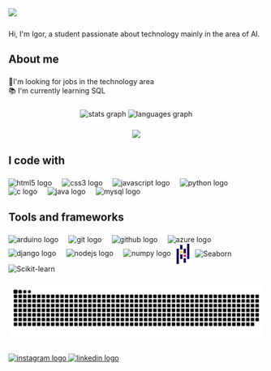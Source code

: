 <div>
  <img style="100%" src="https://capsule-render.vercel.app/api?type=waving&height=100&section=header&reversal=false&text=Hello,%20World!&fontSize=40&fontColor=FFFFFF&fontAlign=50&fontAlignY=50&stroke=-&descSize=20&descAlign=50&descAlignY=50&textBg=false&theme=tokyonight"  />
</div>

###

<p align="left">Hi, I'm Igor, a student passionate about technology mainly in the area of  AI.</p>

###

<h2 align="left">About me</h2>

###

<p align="left">🔭I'm looking for jobs in the technology area<br>📚 I'm currently learning SQL</p>

###

<div align="center">
  <img src="https://github-readme-stats.vercel.app/api?username=IgorACNC&hide_title=false&hide_rank=false&show_icons=true&include_all_commits=true&count_private=true&disable_animations=false&theme=tokyonight&locale=en&hide_border=true" height="140" alt="stats graph"  />
  <img src="https://github-readme-stats.vercel.app/api/top-langs?username=IgorACNC&locale=en&hide_title=false&layout=compact&card_width=320&langs_count=5&theme=tokyonight&hide_border=true" height="140" alt="languages graph"  />
</div>

###

<div align="center">
  <img height="230" src="https://media4.giphy.com/media/v1.Y2lkPTc5MGI3NjExNTV6cWd6MGc1aWpxeXp0ZjdrbmdsNzg4NWI0dzcxZDc2Z29iY3Y2aSZlcD12MV9pbnRlcm5hbF9naWZfYnlfaWQmY3Q9Zw/N3yLGQ1oMYfGU/giphy.gif"  />
</div>

###

<h2 align="left">I code with</h2>

###

<div align="left">
  <img src="https://cdn.jsdelivr.net/gh/devicons/devicon/icons/html5/html5-original.svg" height="30" alt="html5 logo"  />
  <img width="12" />
  <img src="https://cdn.jsdelivr.net/gh/devicons/devicon/icons/css3/css3-original.svg" height="30" alt="css3 logo"  />
  <img width="12" />
  <img src="https://cdn.jsdelivr.net/gh/devicons/devicon/icons/javascript/javascript-original.svg" height="30" alt="javascript logo"  />
  <img width="12" />
  <img src="https://cdn.jsdelivr.net/gh/devicons/devicon/icons/python/python-original.svg" height="30" alt="python logo"  />
  <img width="12" />
  <img src="https://cdn.jsdelivr.net/gh/devicons/devicon/icons/c/c-original.svg" height="30" alt="c logo"  />
  <img width="12" />
  <img src="https://cdn.jsdelivr.net/gh/devicons/devicon/icons/java/java-plain.svg" height="30" alt="java logo"  />
  <img width="12" />
  <img src="https://cdn.jsdelivr.net/gh/devicons/devicon/icons/mysql/mysql-original.svg" height="30" alt="mysql logo"  />
</div>

###

<h2 align="left">Tools and frameworks</h2>

###

<div align="left">
  <img src="https://cdn.jsdelivr.net/gh/devicons/devicon/icons/arduino/arduino-original.svg" height="30" alt="arduino logo"  />
  <img width="12" />
  <img src="https://cdn.jsdelivr.net/gh/devicons/devicon/icons/git/git-original.svg" height="30" alt="git logo"  />
  <img width="12" />
  <img src="https://cdn.jsdelivr.net/gh/devicons/devicon/icons/github/github-original.svg" height="30" alt="github logo"  />
  <img width="12" />
  <img src="https://cdn.jsdelivr.net/gh/devicons/devicon/icons/azure/azure-original.svg" height="30" alt="azure logo"  />
  <img width="12" />
  <img src="https://cdn.jsdelivr.net/gh/devicons/devicon/icons/django/django-plain.svg" height="30" alt="django logo"  />
  <img width="12" />
  <img src="https://cdn.jsdelivr.net/gh/devicons/devicon/icons/nodejs/nodejs-original.svg" height="30" alt="nodejs logo"  />
  <img width="12" />
  <img src="https://cdn.jsdelivr.net/gh/devicons/devicon/icons/numpy/numpy-original.svg" height="30" alt="numpy logo"  />
  <img align="center" alt="Pandas" src="https://raw.githubusercontent.com/devicons/devicon/2ae2a900d2f041da66e950e4d48052658d850630/icons/pandas/pandas-original.svg" alt="pandas" width="40" height="40"/>
  <img align="center" alt="Seaborn" src="https://seaborn.pydata.org/_images/logo-mark-lightbg.svg" alt="seaborn" width="40" height="40"/>
  <img align="center" alt="Scikit-learn" src="https://upload.wikimedia.org/wikipedia/commons/0/05/Scikit_learn_logo_small.svg" alt="scikit_learn"width="40" height="40"/>
</div>

###

<picture>
  <source media="(prefers-color-scheme: dark)" srcset="https://raw.githubusercontent.com/IgorACNC/IgorACNC/output/github-snake-dark.svg" />
  <source media="(prefers-color-scheme: light)" srcset="https://raw.githubusercontent.com/IgorACNC/IgorACNC/output/github-snake.svg" />
  <img alt="github-snake" src="https://raw.githubusercontent.com/IgorACNC/IgorACNC/output/github-snake.svg" />
</picture>

###

<div align="left">
  <a href="https://www.instagram.com/igorcoutoo_/?hl=pt" target="_blank">
    <img src="https://img.shields.io/static/v1?message=Instagram&logo=instagram&label=&color=E4405F&logoColor=white&labelColor=&style=for-the-badge" height="22" alt="instagram logo"  />
  </a>
  <a href="https://www.linkedin.com/in/igor-a-c-n-couto/" target="_blank">
    <img src="https://img.shields.io/static/v1?message=LinkedIn&logo=linkedin&label=&color=0077B5&logoColor=white&labelColor=&style=for-the-badge" height="22" alt="linkedin logo"  />
  </a>
</div>

###
